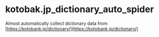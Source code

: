 # kotobak.jp_dictionary_auto_spider
Almost automatically collect dictionary data from [https://kotobank.jp/dictionary/](https://kotobank.jp/dictionary/)
